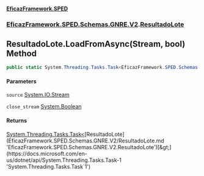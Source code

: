 #### [EficazFramework.SPED](EficazFrameworkSPED.md 'EficazFramework SPED')
### [EficazFramework.SPED.Schemas.GNRE.V2](EficazFramework.SPED.Schemas.GNRE.V2.md 'EficazFramework.SPED.Schemas.GNRE.V2').[ResultadoLote](EficazFramework.SPED.Schemas.GNRE.V2/ResultadoLote.md 'EficazFramework.SPED.Schemas.GNRE.V2.ResultadoLote')

## ResultadoLote.LoadFromAsync(Stream, bool) Method

```csharp
public static System.Threading.Tasks.Task<EficazFramework.SPED.Schemas.GNRE.V2.ResultadoLote> LoadFromAsync(System.IO.Stream source, bool close_stream=true);
```
#### Parameters

<a name='EficazFramework.SPED.Schemas.GNRE.V2.ResultadoLote.LoadFromAsync(System.IO.Stream,bool).source'></a>

`source` [System.IO.Stream](https://docs.microsoft.com/en-us/dotnet/api/System.IO.Stream 'System.IO.Stream')

<a name='EficazFramework.SPED.Schemas.GNRE.V2.ResultadoLote.LoadFromAsync(System.IO.Stream,bool).close_stream'></a>

`close_stream` [System.Boolean](https://docs.microsoft.com/en-us/dotnet/api/System.Boolean 'System.Boolean')

#### Returns
[System.Threading.Tasks.Task&lt;](https://docs.microsoft.com/en-us/dotnet/api/System.Threading.Tasks.Task-1 'System.Threading.Tasks.Task`1')[ResultadoLote](EficazFramework.SPED.Schemas.GNRE.V2/ResultadoLote.md 'EficazFramework.SPED.Schemas.GNRE.V2.ResultadoLote')[&gt;](https://docs.microsoft.com/en-us/dotnet/api/System.Threading.Tasks.Task-1 'System.Threading.Tasks.Task`1')